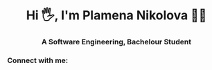 <h1 align="center">Hi 🖐, I'm Plamena Nikolova 👩‍💻</h1>
<h3 align="center">A Software Engineering, Bachelour Student</h3>

<h3 align="left">Connect with me:</h3>
<p align="left">
</p>
